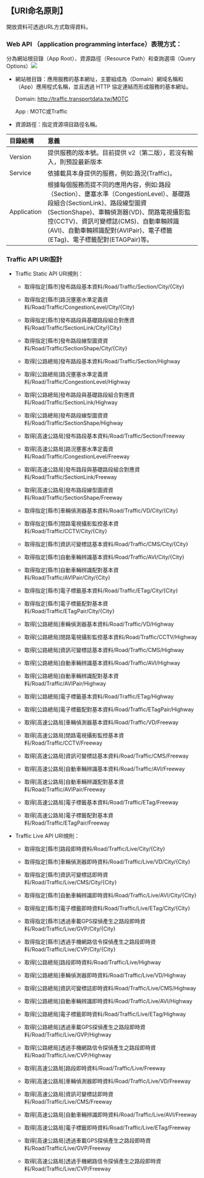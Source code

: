 ## 【URI命名原則】


開放資料可透過URL方式取得資料。

###  Web API （application programming interface）表現方式：
   分為網站根目錄（App Root）、資源路徑（Resource Path）和查詢選項（Query Options）![ ](https://ptx.transportdata.tw/PTX/Content/Images/sample_06.jpg)



- 網站根目錄：應用服務的基本網址，主要組成為（Domain）網域名稱和（App）應用程式名稱，並且透過 HTTP 協定連結而形成服務的基本網址。

    Domain: http://traffic.transportdata.tw/MOTC

     App : MOTC或Traffic
     
- 資源路徑：指定資源項目路徑名稱。
 

| 目錄結構 |  意義  |
| :-- | :-------- |
|  Version|提供服務的版本號。目前提供 v2（第二版），若沒有輸入，則預設最新版本 |
| Service|依據載具本身提供的服務，例如:路況(Traffic)。|
| Application| 根據每個服務而提不同的應用內容，例如:路段（Section）、壅塞水準（CongestionLevel）、基礎路段組合(SectionLink)、路段線型圖資(SectionShape)、車輛偵測器(VD)、閉路電視攝影監控(CCTV)、資訊可變標誌(CMS)、自動車輛辨識(AVI)、自動車輛辨識配對(AVIPair)、電子標籤(ETag)、電子標籤配對(ETAGPair)等。|


###  Traffic API URI設計 

- Traffic Static API URI規則：
   + 取得指定[縣市]發布路段基本資料/Road/Traffic/Section/City/{City}
   + 取得指定[縣市]路況壅塞水準定義資料/Road/Traffic/CongestionLevel/City/{City}
   + 取得指定[縣市]發布路段與基礎路段組合對應資料/Road/Traffic/SectionLink/City/{City}
   + 取得指定[縣市]發布路段線型圖資資料/Road/Traffic/SectionShape/City/{City}
   
   + 取得[公路總局]發布路段基本資料/Road/Traffic/Section/Highway
   + 取得[公路總局]路況壅塞水準定義資料/Road/Traffic/CongestionLevel/Highway
   + 取得[公路總局]發布路段與基礎路段組合對應資料/Road/Traffic/SectionLink/Highway
   + 取得[公路總局]發布路段線型圖資資料/Road/Traffic/SectionShape/Highway
   
   + 取得[高速公路局]發布路段基本資料/Road/Traffic/Section/Freeway
   + 取得[高速公路局]路況壅塞水準定義資料/Road/Traffic/CongestionLevel/Freeway
   + 取得[高速公路局]發布路段與基礎路段組合對應資料/Road/Traffic/SectionLink/Freeway
   + 取得[高速公路局]發布路段線型圖資資料/Road/Traffic/SectionShape/Freeway

   + 取得指定[縣市]車輛偵測器基本資料/Road/Traffic/VD/City/{City}
   + 取得指定[縣市]閉路電視攝影監控基本資料/Road/Traffic/CCTV/City/{City}
   + 取得指定[縣市]資訊可變標誌基本資料/Road/Traffic/CMS/City/{City}
   + 取得指定[縣市]自動車輛辨識基本資料/Road/Traffic/AVI/City/{City}
   + 取得指定[縣市]自動車輛辨識配對基本資料/Road/Traffic/AVIPair/City/{City}
   + 取得指定[縣市]電子標籤基本資料/Road/Traffic/ETag/City/{City}
   + 取得指定[縣市]電子標籤配對基本資料/Road/Traffic/ETagPair/City/{City}

   + 取得[公路總局]車輛偵測器基本資料/Road/Traffic/VD/Highway
   + 取得[公路總局]閉路電視攝影監控基本資料/Road/Traffic/CCTV/Highway
   + 取得[公路總局]資訊可變標誌基本資料/Road/Traffic/CMS/Highway
   + 取得[公路總局]自動車輛辨識基本資料/Road/Traffic/AVI/Highway
   + 取得[公路總局]自動車輛辨識配對基本資料/Road/Traffic/AVIPair/Highway
   + 取得[公路總局]電子標籤基本資料/Road/Traffic/ETag/Highway
   + 取得[公路總局]電子標籤配對基本資料/Road/Traffic/ETagPair/Highway

   + 取得[高速公路局]車輛偵測器基本資料/Road/Traffic/VD/Freeway
   + 取得[高速公路局]閉路電視攝影監控基本資料/Road/Traffic/CCTV/Freeway
   + 取得[高速公路局]資訊可變標誌基本資料/Road/Traffic/CMS/Freeway
   + 取得[高速公路局]自動車輛辨識基本資料/Road/Traffic/AVI/Freeway
   + 取得[高速公路局]自動車輛辨識配對基本資料/Road/Traffic/AVIPair/Freeway
   + 取得[高速公路局]電子標籤基本資料/Road/Traffic/ETag/Freeway
   + 取得[高速公路局]電子標籤配對基本資料/Road/Traffic/ETagPair/Freeway



- Traffic Live API URI規則：
   + 取得指定[縣市]路段即時資料/Road/Traffic/Live/City/{City}
   + 取得指定[縣市]車輛偵測器即時資料/Road/Traffic/Live/VD/City/{City}
   + 取得指定[縣市]資訊可變標誌即時資料/Road/Traffic/Live/CMS/City/{City}
   + 取得指定[縣市]自動車輛辨識即時資料/Road/Traffic/Live/AVI/City/{City}
   + 取得指定[縣市]電子標籤即時資料/Road/Traffic/Live/ETag/City/{City}
   + 取得指定[縣市]透過車載GPS探偵產生之路段即時資料/Road/Traffic/Live/GVP/City/{City}
   + 取得指定[縣市]透過手機網路信令探偵產生之路段即時資料/Road/Traffic/Live/CVP/City/{City}
   
   + 取得[公路總局]路段即時資料/Road/Traffic/Live/Highway
   + 取得[公路總局]車輛偵測器即時資料/Road/Traffic/Live/VD/Highway
   + 取得[公路總局]資訊可變標誌即時資料/Road/Traffic/Live/CMS/Highway
   + 取得[公路總局]自動車輛辨識即時資料/Road/Traffic/Live/AVI/Highway
   + 取得[公路總局]電子標籤即時資料/Road/Traffic/Live/ETag/Highway
   + 取得[公路總局]透過車載GPS探偵產生之路段即時資料/Road/Traffic/Live/GVP/Highway
   + 取得[公路總局]透過手機網路信令探偵產生之路段即時資料/Road/Traffic/Live/CVP/Highway
   
   + 取得[高速公路局]路段即時資料/Road/Traffic/Live/Freeway
   + 取得[高速公路局]車輛偵測器即時資料/Road/Traffic/Live/VD/Freeway
   + 取得[高速公路局]資訊可變標誌即時資料/Road/Traffic/Live/CMS/Freeway
   + 取得[高速公路局]自動車輛辨識即時資料/Road/Traffic/Live/AVI/Freeway
   + 取得[高速公路局]電子標籤即時資料/Road/Traffic/Live/ETag/Freeway
   + 取得[高速公路局]透過車載GPS探偵產生之路段即時資料/Road/Traffic/Live/GVP/Freeway
   + 取得[高速公路局]透過手機網路信令探偵產生之路段即時資料/Road/Traffic/Live/CVP/Freeway



